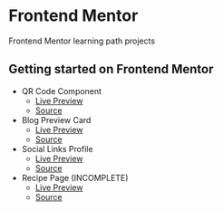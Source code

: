 # Frontend Mentor

Frontend Mentor learning path projects

## Getting started on Frontend Mentor

- QR Code Component
  - [Live Preview](https://ankitashokgond.github.io/frontendmentor-lp/paths/first/qr-code-component)
  - [Source](https://github.com/ankitashokgond/frontendmentor-lp/tree/main/paths/first/qr-code-component)
- Blog Preview Card
  - [Live Preview](https://ankitashokgond.github.io/frontendmentor-lp/paths/first/blog-preview-component)
  - [Source](https://github.com/ankitashokgond/frontendmentor-lp/tree/main/paths/first/blog-preview-card)
- Social Links Profile
  - [Live Preview](https://ankitashokgond.github.io/frontendmentor-lp/paths/first/social-links-profile)
  - [Source](https://github.com/ankitashokgond/frontendmentor-lp/tree/main/paths/first/social-links-profile)
- Recipe Page (INCOMPLETE)
  - [Live Preview](#)
  - [Source](#)
